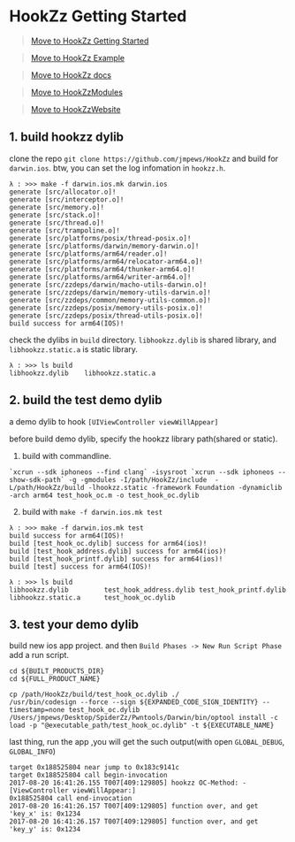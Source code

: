 # HookZz Getting Started

> [Move to HookZz Getting Started](https://jmpews.github.io/zzpp/getting-started/)

> [Move to HookZz Example](https://jmpews.github.io/zzpp/hookzz-example/)

> [Move to HookZz docs](https://jmpews.github.io/zzpp/hookzz-docs/)

> [Move to HookZzModules](https://github.com/jmpews/HookZzModules)

> [Move to HookZzWebsite](https://jmpews.github.io/zzpp/)

## 1. build hookzz dylib

clone the repo `git clone https://github.com/jmpews/HookZz` and build for `darwin.ios`. btw, you can set the log infomation in `hookzz.h`.

```
λ : >>> make -f darwin.ios.mk darwin.ios
generate [src/allocator.o]!
generate [src/interceptor.o]!
generate [src/memory.o]!
generate [src/stack.o]!
generate [src/thread.o]!
generate [src/trampoline.o]!
generate [src/platforms/posix/thread-posix.o]!
generate [src/platforms/darwin/memory-darwin.o]!
generate [src/platforms/arm64/reader.o]!
generate [src/platforms/arm64/relocator-arm64.o]!
generate [src/platforms/arm64/thunker-arm64.o]!
generate [src/platforms/arm64/writer-arm64.o]!
generate [src/zzdeps/darwin/macho-utils-darwin.o]!
generate [src/zzdeps/darwin/memory-utils-darwin.o]!
generate [src/zzdeps/common/memory-utils-common.o]!
generate [src/zzdeps/posix/memory-utils-posix.o]!
generate [src/zzdeps/posix/thread-utils-posix.o]!
build success for arm64(IOS)!
```

check the dylibs in `build` directory. `libhookzz.dylib` is shared library, and `libhookzz.static.a` is static library.

```
λ : >>> ls build
libhookzz.dylib    libhookzz.static.a
```

## 2. build the test demo dylib

a demo dylib to hook `[UIViewController viewWillAppear]`

before build demo dylib, specify the hookzz library path(shared or static).

1. build with commandline.

```
`xcrun --sdk iphoneos --find clang` -isysroot `xcrun --sdk iphoneos --show-sdk-path` -g -gmodules -I/path/HookZz/include  -L/path/HookZz/build -lhookzz.static -framework Foundation -dynamiclib -arch arm64 test_hook_oc.m -o test_hook_oc.dylib
```

2. build with `make -f darwin.ios.mk test`

```
λ : >>> make -f darwin.ios.mk test
build success for arm64(IOS)!
build [test_hook_oc.dylib] success for arm64(ios)!
build [test_hook_address.dylib] success for arm64(ios)!
build [test_hook_printf.dylib] success for arm64(ios)!
build [test] success for arm64(IOS)!
```

```
λ : >>> ls build
libhookzz.dylib         test_hook_address.dylib test_hook_printf.dylib
libhookzz.static.a      test_hook_oc.dylib
```

## 3. test your demo dylib

build new ios app project. and then `Build Phases -> New Run Script Phase` add a run script.

```
cd ${BUILT_PRODUCTS_DIR}
cd ${FULL_PRODUCT_NAME}

cp /path/HookZz/build/test_hook_oc.dylib ./
/usr/bin/codesign --force --sign ${EXPANDED_CODE_SIGN_IDENTITY} --timestamp=none test_hook_oc.dylib
/Users/jmpews/Desktop/SpiderZz/Pwntools/Darwin/bin/optool install -c load -p "@executable_path/test_hook_oc.dylib" -t ${EXECUTABLE_NAME}
```

last thing, run the app ,you will get the such output(with open `GLOBAL_DEBUG`, `GLOBAL_INFO`)

```
target 0x188525804 near jump to 0x183c9141c
target 0x188525804 call begin-invocation
2017-08-20 16:41:26.155 T007[409:129805] hookzz OC-Method: -[ViewController viewWillAppear:]
0x188525804 call end-invocation
2017-08-20 16:41:26.157 T007[409:129805] function over, and get 'key_x' is: 0x1234
2017-08-20 16:41:26.157 T007[409:129805] function over, and get 'key_y' is: 0x1234
```
